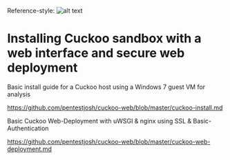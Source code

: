 Reference-style: 
![alt text](https://s3-us-west-1.amazonaws.com/umbrella-blog-uploads/wp-content/uploads/2015/03/cuckoo.png)
# Installing Cuckoo sandbox with a web interface and secure web deployment
Basic install guide for a Cuckoo host using a Windows 7 guest VM for analysis

https://github.com/pentestjosh/cuckoo-web/blob/master/cuckoo-install.md

Basic Cuckoo Web-Deployment with uWSGI & nginx using SSL & Basic-Authentication
 
https://github.com/pentestjosh/cuckoo-web/blob/master/cuckoo-web-deployment.md

